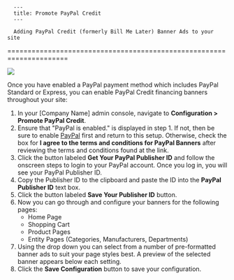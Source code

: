 
      ---
      title: Promote PayPal Credit
      ---

      Adding PayPal Credit (formerly Bill Me Later) Banner Ads to your site
=====================================================================

![](https://web-assets-prod.s3.amazonaws.com/image_service/595bc330007c013264457a163e74bed5.gif)

Once you have enabled a PayPal payment method which includes PayPal Standard or Express, you can enable PayPal Credit financing banners throughout your site:

1.  In your \[Company Name\] admin console, navigate to **Configuration > Promote PayPal Credit**.
2.  Ensure that "PayPal is enabled." is displayed in step 1. If not, then be sure to enable [PayPal](default.aspx?pageid=paypal) first and return to this setup. Otherwise, check the box for **I agree to the terms and conditions for PayPal Banners** after reviewing the terms and conditions found at the link.
3.  Click the button labeled **Get Your PayPal Publisher ID** and follow the onscreen steps to login to your PayPal account. Once you log in, you will see your PayPal Publisher ID. 
4.  Copy the Publisher ID to the clipboard and paste the ID into the **PayPal Publisher ID** text box.
5.  Click the button labeled **Save Your Publisher ID** button.
6.  Now you can go through and configure your banners for the following pages:
    *   Home Page
    *   Shopping Cart
    *   Product Pages
    *   Entity Pages (Categories, Manufacturers, Departments)
7.  Using the drop down you can select from a number of pre-formatted banner ads to suit your page styles best. A preview of the selected banner appears below each setting.
8.  Click the **Save Configuration** button to save your configuration.
      